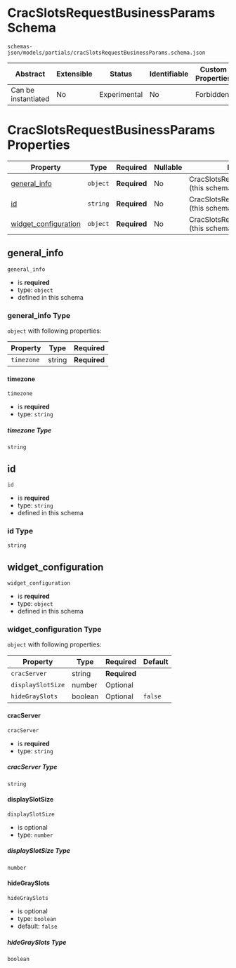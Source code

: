 # CracSlotsRequestBusinessParams Schema

```
schemas-json/models/partials/cracSlotsRequestBusinessParams.schema.json
```

| Abstract            | Extensible | Status       | Identifiable | Custom Properties | Additional Properties | Defined In                                                                                               |
| ------------------- | ---------- | ------------ | ------------ | ----------------- | --------------------- | -------------------------------------------------------------------------------------------------------- |
| Can be instantiated | No         | Experimental | No           | Forbidden         | Forbidden             | [models/partials/cracSlotsRequestBusinessParams.schema.json](cracSlotsRequestBusinessParams.schema.json) |

# CracSlotsRequestBusinessParams Properties

| Property                                      | Type     | Required     | Nullable | Defined by                                   |
| --------------------------------------------- | -------- | ------------ | -------- | -------------------------------------------- |
| [general_info](#general_info)                 | `object` | **Required** | No       | CracSlotsRequestBusinessParams (this schema) |
| [id](#id)                                     | `string` | **Required** | No       | CracSlotsRequestBusinessParams (this schema) |
| [widget_configuration](#widget_configuration) | `object` | **Required** | No       | CracSlotsRequestBusinessParams (this schema) |

## general_info

`general_info`

- is **required**
- type: `object`
- defined in this schema

### general_info Type

`object` with following properties:

| Property   | Type   | Required     |
| ---------- | ------ | ------------ |
| `timezone` | string | **Required** |

#### timezone

`timezone`

- is **required**
- type: `string`

##### timezone Type

`string`

## id

`id`

- is **required**
- type: `string`
- defined in this schema

### id Type

`string`

## widget_configuration

`widget_configuration`

- is **required**
- type: `object`
- defined in this schema

### widget_configuration Type

`object` with following properties:

| Property          | Type    | Required     | Default |
| ----------------- | ------- | ------------ | ------- |
| `cracServer`      | string  | **Required** |         |
| `displaySlotSize` | number  | Optional     |         |
| `hideGraySlots`   | boolean | Optional     | `false` |

#### cracServer

`cracServer`

- is **required**
- type: `string`

##### cracServer Type

`string`

#### displaySlotSize

`displaySlotSize`

- is optional
- type: `number`

##### displaySlotSize Type

`number`

#### hideGraySlots

`hideGraySlots`

- is optional
- type: `boolean`
- default: `false`

##### hideGraySlots Type

`boolean`
